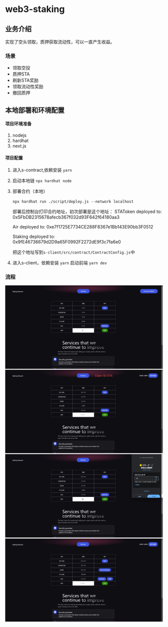 # web3-staking

## 业务介绍

实现了空头领取，质押获取流动性，可以一直产生收益。


### 场景

- 领取空投
- 质押STA
- 刷新STA奖励
- 领取流动性奖励
- 撤回质押

## 本地部署和环境配置

#### 项目环境准备
1. nodejs
2. hardhat
3. next.js

#### 项目配置
1. 进入s-contract,依赖安装 `yarn`
2. 启动本地链 `npx hardhat node`
3. 部署合约（本地）
    
    `npx hardhat run ./script/deploy.js --network localhost`
    
    部署后控制台打印合约地址，初次部署是这个地址：
    STAToken deployed to:  0x5FbDB2315678afecb367f032d93F642f64180aa3

    Air deployed to:  0xe7f1725E7734CE288F8367e1Bb143E90bb3F0512

    Staking deployed to:  0x9fE46736679d2D9a65F0992F2272dE9f3c7fa6e0
    
    把这个地址写到`s-client/src/contract/ContractConfig.js`中

4. 进入s-client，依赖安装 `yarn` 启动前端
    `yarn dev`
    
### 流程

![1](./screenshot/1.jpg)
![2](./screenshot/2.jpg)
![3](./screenshot/3.jpg)
![4](./screenshot/4.jpg)
